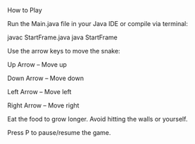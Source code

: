 How to Play

Run the Main.java file in your Java IDE or compile via terminal:

javac StartFrame.java
java StartFrame


Use the arrow keys to move the snake:

Up Arrow – Move up

Down Arrow – Move down

Left Arrow – Move left

Right Arrow – Move right

Eat the food to grow longer. Avoid hitting the walls or yourself.

Press P to pause/resume the game.